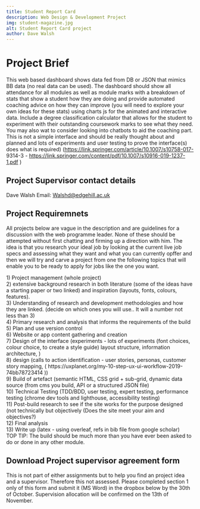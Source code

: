 ```yaml
---
title: Student Report Card
description: Web Design & Development Project
img: student-magazine.jpg
alt: Student Report Card project
author: Dave Walsh 
---
```


# Project Brief 
This web based dashboard shows data fed from DB or JSON that mimics BB data (no real
data can be used). The dashboard should show all attendance for all modules as well as
module marks with a breakdown of stats that show a student how they are doing and
provide automated coaching advice on how they can improve (you will need to explore your
own ideas for these stats) using charts js for the animated and interactive data. Include a
degree classification calculator that allows for the student to experiment with their
outstanding coursework marks to see what they need. You may also wat to consider looking
into chatbots to aid the coaching part. This is not a simple interface and should be really
thought about and planned and lots of experiments and user testing to prove the
interface(s) does what is required) (https://link.springer.com/article/10.1007/s10758-017-
9314-3 - https://link.springer.com/content/pdf/10.1007/s10916-019-1237-1.pdf )

## Project Supervisor contact details
Dave Walsh
Email: Walshd@edgehill.ac.uk

## Project Requiremnets
All projects below are vague in the description and are guidelines for a discussion
with the web programme leader. None of these should be attempted without first
chatting and firming up a direction with him.
The idea is that you research your ideal job by looking at the current live job specs and assessing
what they want and what you can currently opffer and then we will try and carve a project from
one the following topics that will enable you to be ready to apply for jobs like the one you want.
<div class="text-block">
1) Project management (whole project)
</div>
<div class="text-block">
2) extensive background research in both literature (some of the ideas have a starting
paper or two linked) and inspiration (layouts, fonts, colours, features).
</div>
<div class="text-block">
3) Understanding of research and development methodologies and how they are linked.
(decide on which ones you will use.. It will a number not less than 3)
</div>
<div class="text-block">
4) Primary research and analysis that informs the requirements of the build
</div>
<div class="text-block">
5) Plan and use version control
</div>
<div class="text-block">
6) Website or app content gathering and creation
</div>
<div class="text-block">
7) Design of the interface (experiments - lots of experiments (font choices, colour
choice, to create a style guide) layout structure, information architecture, )
</div>
<div class="text-block">
8) design (calls to action identification - user stories, personas, customer story
mapping, ( https://uxplanet.org/my-10-step-ux-ui-workflow-2019-74bb78723414 ))
</div>
<div class="text-block">
9) Build of artefact (semantic HTML, CSS grid + sub-grid, dynamic data source (from
cms you build, API or a structured JSON file)
</div>
<div class="text-block">
10) Technical Testing (TDD/BDD, user testing, expert testing, performance testing
(chrome dev tools and lighthouse, accessibility testing)
</div>
<div class="text-block">
11) Post-build research to see if the site works for the purpose designed (not technically
but objectively (Does the site meet your aim and objectives?)
</div>
<div class="text-block">
12) Final analysis
</div>
<div class="text-block">
13) Write up (latex - using overleaf, refs in bib file from google scholar)
</div>


<div class="text-block border-text-block">
TOP TIP: The build should be much more than you have ever
been asked to do or done in any other module.
</div>


## Download Project supervisor agreement form 
This is not part of either assignments but to help you find an project idea and a supervisor. Therefore this not assessed. 
Please completed section 1 only of this form and submit it (MS Word) in the dropbox below by the 30th of October. 
Supervision allocation will be confirmed on the 13th of November.
